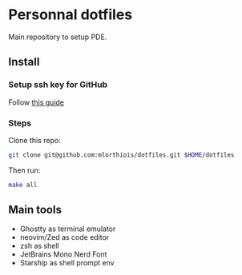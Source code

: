 # Personnal dotfiles

Main repository to setup PDE.

## Install

### Setup ssh key for GitHub

Follow [this guide](https://docs.github.com/en/authentication/connecting-to-github-with-ssh/generating-a-new-ssh-key-and-adding-it-to-the-ssh-agent?platform=mac)

### Steps

Clone this repo:

```sh
git clone git@github.com:mlorthiois/dotfiles.git $HOME/dotfiles
```

Then run:

```sh
make all
```

## Main tools

- Ghostty as terminal emulator
- neovim/Zed as code editor
- zsh as shell
- JetBrains Mono Nerd Font
- Starship as shell prompt env
